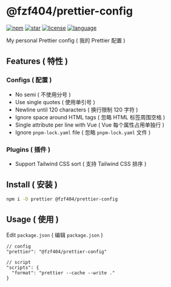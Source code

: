 # @fzf404/prettier-config

[![npm](https://img.shields.io/npm/v/@fzf404/prettier-config?color=f03e3e)](https://npmjs.com/package/@fzf404/prettier-config)
[![star](https://img.shields.io/github/stars/fzf404/prettier-config?color=1c7ed6)](https://github.com/fzf404/prettier-config)
[![license](https://img.shields.io/npm/l/@fzf404/prettier-config?color=37b24d)](https://github.com/fzf404/prettier-config/blob/main/LICENSE)
[![language](https://img.shields.io/badge/language-简体中文-f76707)](https://github.com/fzf404/prettier-config)

My personal Prettier config ( 我的 Prettier 配置 )

## Features ( 特性 )

### Configs ( 配置 )

- No semi ( 不使用分号 )
- Use single quotes ( 使用单引号 )
- Newline until 120 characters ( 换行限制 120 字符 )
- Ignore space around HTML tags ( 忽略 HTML 标签周围空格 )
- Single attribute per line with Vue ( Vue 每个属性占用单独行 )
- Ignore `pnpm-lock.yaml` file ( 忽略 `pnpm-lock.yaml` 文件 )

### Plugins ( 插件 )

- Support Tailwind CSS sort ( 支持 Tailwind CSS 排序 )

## Install ( 安装 )

```bash
npm i -D prettier @fzf404/prettier-config
```

## Usage ( 使用 )

Edit `package.json` ( 编辑 `package.json` )

```jsonc
// config
"prettier": "@fzf404/prettier-config"

// script
"scripts": {
  "format": "prettier --cache --write ."
}
```
